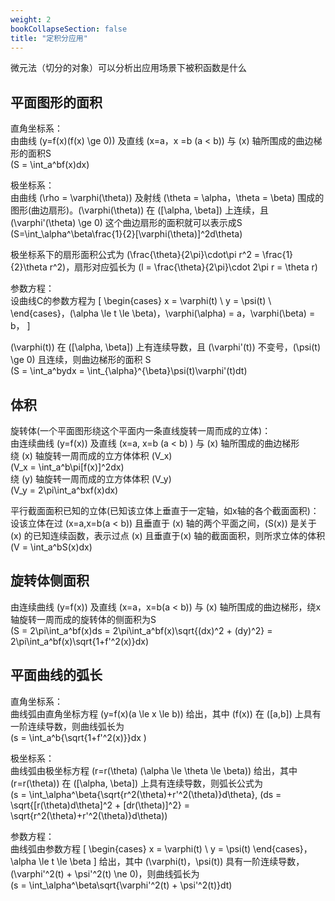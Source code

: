 ```yaml
---
weight: 2
bookCollapseSection: false
title: "定积分应用"
---
```


微元法（切分的对象）可以分析出应用场景下被积函数是什么

## 平面图形的面积

直角坐标系：  
由曲线 \(y=f(x)(f(x) \ge 0)\) 及直线 \(x=a，x =b (a < b)\) 与 \(x\) 轴所围成的曲边梯形的面积S  
\(S = \int_a^bf(x)dx\)

极坐标系：  
由曲线 \(\rho = \varphi(\theta)\) 及射线 \(\theta = \alpha，\theta = \beta\) 围成的图形(曲边扇形)。\(\varphi(\theta)\) 在 \([\alpha, \beta]\) 上连续，且 \(\varphi'(\theta) \ge 0\)
这个曲边扇形的面积就可以表示成S  
\(S=\int_\alpha^\beta\frac{1}{2}[\varphi(\theta)]^2d\theta\)  

极坐标系下的扇形面积公式为 \(\frac{\theta}{2\pi}\cdot\pi r^2 = \frac{1}{2}\theta r^2\)，扇形对应弧长为 \(l = \frac{\theta}{2\pi}\cdot 2\pi r = \theta r\)

参数方程：  
设曲线C的参数方程为
\[
\begin{cases}
x = \varphi(t) \\
y = \psi(t) \\ 
\end{cases}，(\alpha \le t \le \beta)，\varphi(\alpha) = a，\varphi(\beta) = b，
\]

\(\varphi(t)\) 在 \([\alpha, \beta]\) 上有连续导数，且 \(\varphi'(t)\) 不变号，\(\psi(t) \ge 0\) 且连续，则曲边梯形的面积 S  
\(S = \int_a^bydx = \int_{\alpha}^{\beta}\psi(t)\varphi'(t)dt\)

## 体积

旋转体(一个平面图形绕这个平面内一条直线旋转一周而成的立体)：  
由连续曲线 \(y=f(x)\) 及直线 \(x=a, x=b (a < b) \) 与 \(x\) 轴所围成的曲边梯形  
绕 \(x\) 轴旋转一周而成的立方体体积 \(V_x\)  
\(V_x = \int_a^b\pi[f(x)]^2dx\)  
绕 \(y\) 轴旋转一周而成的立方体体积 \(V_y\)  
\(V_y = 2\pi\int_a^bxf(x)dx\)


平行截面面积已知的立体(已知该立体上垂直于一定轴，如x轴的各个截面面积)：  
设该立体在过 \(x=a,x=b(a < b)\) 且垂直于 \(x\) 轴的两个平面之间，\(S(x)\) 是关于 \(x\) 的已知连续函数，表示过点 \(x\) 且垂直于\(x\) 轴的截面面积，则所求立体的体积 \(V = \int_a^bS(x)dx\)

## 旋转体侧面积

由连续曲线 \(y=f(x)\) 及直线 \(x=a，x=b(a < b)\) 与 \(x\) 轴所围成的曲边梯形，绕x轴旋转一周而成的旋转体的侧面积为S  
\(S = 2\pi\int_a^bf(x)ds =  2\pi\int_a^bf(x)\sqrt{(dx)^2 + (dy)^2} =  2\pi\int_a^bf(x)\sqrt{1+f'^2(x)}dx\)

## 平面曲线的弧长

直角坐标系：  
曲线弧由直角坐标方程 \(y=f(x)(a \le x \le b)\) 给出，其中 \(f(x)\) 在 \([a,b]\) 上具有一阶连续导数，则曲线弧长为  
\(s = \int_a^b{\sqrt{1+f'^2(x)}}dx \)

极坐标系：  
曲线弧由极坐标方程 \(r=r(\theta) (\alpha \le \theta \le \beta)\) 给出，其中 \(r=r(\theta)\) 在 \([\alpha, \beta]\) 上具有连续导数，则弧长公式为  
\(s = \int_\alpha^\beta{\sqrt{r^2(\theta)+r'^2(\theta)}d\theta}, (ds = \sqrt{[r(\theta)d\theta]^2 + [dr(\theta)]^2} = \sqrt{r^2(\theta)+r'^2(\theta)}d\theta)\)

参数方程：  
曲线弧由参数方程
\[
\begin{cases}
x = \varphi(t) \\
y = \psi(t)
\end{cases}，\alpha \le t \le \beta
\]
给出，其中 \(\varphi(t)，\psi(t)\) 具有一阶连续导数，\(\varphi'^2(t) + \psi'^2(t) \ne 0\)，则曲线弧长为  
\(s = \int_\alpha^\beta\sqrt{\varphi'^2(t) + \psi'^2(t)}dt\)